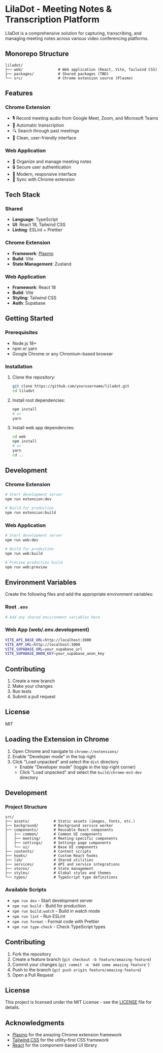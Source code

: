 # LilaDot - Meeting Notes & Transcription Platform

LilaDot is a comprehensive solution for capturing, transcribing, and managing meeting notes across various video conferencing platforms.

## Monorepo Structure

```text
liladot/
├── web/                # Web application (React, Vite, Tailwind CSS)
├── packages/           # Shared packages (TBD)
└── src/                # Chrome extension source (Plasmo)
```

## Features

### Chrome Extension

- 🎙️ Record meeting audio from Google Meet, Zoom, and Microsoft Teams
- 📝 Automatic transcription
- 🔍 Search through past meetings
- 🎨 Clean, user-friendly interface

### Web Application

- 📂 Organize and manage meeting notes
- 🔒 Secure user authentication
- 🚀 Modern, responsive interface
- 🔄 Sync with Chrome extension

## Tech Stack

### Shared

- **Language**: TypeScript
- **UI**: React 18, Tailwind CSS
- **Linting**: ESLint + Prettier

### Chrome Extension

- **Framework**: [Plasmo](https://docs.plasmo.com/)
- **Build**: Vite
- **State Management**: Zustand

### Web Application

- **Framework**: React 18
- **Build**: Vite
- **Styling**: Tailwind CSS
- **Auth**: Supabase

## Getting Started

### Prerequisites

- Node.js 18+
- npm or yarn
- Google Chrome or any Chromium-based browser

### Installation

1. Clone the repository:

   ```bash
   git clone https://github.com/yourusername/liladot.git
   cd liladot
   ```

2. Install root dependencies:

   ```bash
   npm install
   # or
   yarn
   ```

3. Install web app dependencies:

   ```bash
   cd web
   npm install
   # or
   yarn
   cd ..
   ```

## Development

### Chrome Extension

```bash
# Start development server
npm run extension:dev

# Build for production
npm run extension:build
```

### Web Application

```bash
# Start development server
npm run web:dev

# Build for production
npm run web:build

# Preview production build
npm run web:preview
```

## Environment Variables

Create the following files and add the appropriate environment variables:

### Root `.env`

```bash
# Add any shared environment variables here
```

### Web App (web/.env.development)

```bash
VITE_API_BASE_URL=http://localhost:3000
VITE_APP_URL=http://localhost:3000
VITE_SUPABASE_URL=your_supabase_url
VITE_SUPABASE_ANON_KEY=your_supabase_anon_key
```

## Contributing

1. Create a new branch
2. Make your changes
3. Run tests
4. Submit a pull request

## License

MIT

## Loading the Extension in Chrome

1. Open Chrome and navigate to `chrome://extensions/`
2. Enable "Developer mode" in the top right
3. Click "Load unpacked" and select the `dist` directory
   - Enable "Developer mode" (toggle in the top-right corner)
   - Click "Load unpacked" and select the `build/chrome-mv3-dev` directory

## Development

### Project Structure

```
src/
├── assets/           # Static assets (images, fonts, etc.)
├── background/       # Background service worker
├── components/       # Reusable React components
│   ├── common/       # Common UI components
│   ├── meeting/      # Meeting-specific components
│   ├── settings/     # Settings page components
│   └── ui/           # Base UI components
├── contents/         # Content scripts
├── hooks/            # Custom React hooks
├── lib/              # Shared utilities
├── services/         # API and service integrations
├── stores/           # State management
├── styles/           # Global styles and themes
└── types/            # TypeScript type definitions
```

### Available Scripts

- `npm run dev` - Start development server
- `npm run build` - Build for production
- `npm run build:watch` - Build in watch mode
- `npm run lint` - Run ESLint
- `npm run format` - Format code with Prettier
- `npm run type-check` - Check TypeScript types

## Contributing

1. Fork the repository
2. Create a feature branch (`git checkout -b feature/amazing-feature`)
3. Commit your changes (`git commit -m 'Add some amazing feature'`)
4. Push to the branch (`git push origin feature/amazing-feature`)
5. Open a Pull Request

## License

This project is licensed under the MIT License - see the [LICENSE](LICENSE) file for details.

## Acknowledgments

- [Plasmo](https://docs.plasmo.com/) for the amazing Chrome extension framework
- [Tailwind CSS](https://tailwindcss.com/) for the utility-first CSS framework
- [React](https://reactjs.org/) for the component-based UI library
